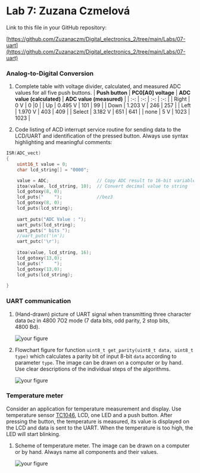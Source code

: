 # Lab 7: Zuzana Czmelová

Link to this file in your GitHub repository:

[https://github.com/Zuzanaczm/Digital_electronics_2/tree/main/Labs/07-uart](https://github.com/Zuzanaczm/Digital_electronics_2/tree/main/Labs/07-uart)


### Analog-to-Digital Conversion

1. Complete table with voltage divider, calculated, and measured ADC values for all five push buttons.
   | **Push button** | **PC0[A0] voltage** | **ADC value (calculated)** | **ADC value (measured)** |
   | :-: | :-: | :-: | :-: |
   | Right  | 0&nbsp;V | 0   |0  |
   | Up     | 0.495&nbsp;V | 101 | 99 |
   | Down   |   1.203&nbsp;V    | 246    | 257 |
   | Left   |    1.970&nbsp;V    |  403   | 409 |
   | Select | 3.182&nbsp;V       |  651   | 641 |
   | none   |   5&nbsp;V    |  1023   | 1023 |

2. Code listing of ACD interrupt service routine for sending data to the LCD/UART and identification of the pressed button. Always use syntax highlighting and meaningful comments:

```c
ISR(ADC_vect)
{
    uint16_t value = 0;
    char lcd_string[] = "0000";

    value = ADC;                  // Copy ADC result to 16-bit variable
    itoa(value, lcd_string, 10);  // Convert decimal value to string
    lcd_gotoxy(8, 0);
    lcd_puts("    ");             //bez3
    lcd_gotoxy(8, 0);
    lcd_puts(lcd_string);
	
    uart_puts("ADC Value : ");
    uart_puts(lcd_string);
    uart_puts(" bits ");
	//uart_putc('\n');
	uart_putc('\r');
     
    itoa(value, lcd_string, 16);
    lcd_gotoxy(13,0);
    lcd_puts("    ");  
    lcd_gotoxy(13,0); 
    lcd_puts(lcd_string);
    
}
```


### UART communication

1. (Hand-drawn) picture of UART signal when transmitting three character data `De2` in 4800 7O2 mode (7 data bits, odd parity, 2 stop bits, 4800&nbsp;Bd).

   ![your figure]()

2. Flowchart figure for function `uint8_t get_parity(uint8_t data, uint8_t type)` which calculates a parity bit of input 8-bit `data` according to parameter `type`. The image can be drawn on a computer or by hand. Use clear descriptions of the individual steps of the algorithms.

   ![your figure]()
   

### Temperature meter

Consider an application for temperature measurement and display. Use temperature sensor [TC1046](http://ww1.microchip.com/downloads/en/DeviceDoc/21496C.pdf), LCD, one LED and a push button. After pressing the button, the temperature is measured, its value is displayed on the LCD and data is sent to the UART. When the temperature is too high, the LED will start blinking.

1. Scheme of temperature meter. The image can be drawn on a computer or by hand. Always name all components and their values.

   ![your figure]()

